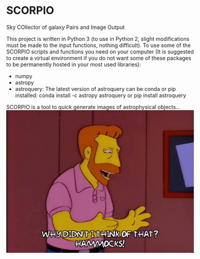 # SCORPIO
Sky COllector of galaxy Pairs and Image Output

This project is written in Python 3 (to use in Python 2, slight modifications must be made to the input functions, nothing difficult). To use some of the SCORPIO scripts and functions you need on your computer (It is suggested to create a virtual environment if you do not want some of these packages to be permanently hosted in your most used libraries):
- numpy
- astropy
- astroquery:
  The latest version of astroquery can be conda or pip installed:
  conda install -c astropy astroquery
  or pip install astroquery

SCORPIO is a tool to quick generate images of astrophysical objects...
![quick tool to generate images of astrophysical objects](https://raw.githubusercontent.com/josegit88/SCORPIO/master/legacy/web_images/tenor.gif)
